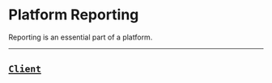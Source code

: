 Platform Reporting
===============

Reporting is an essential part of a platform.

---

## [`Client`](Client/Readme.md)
